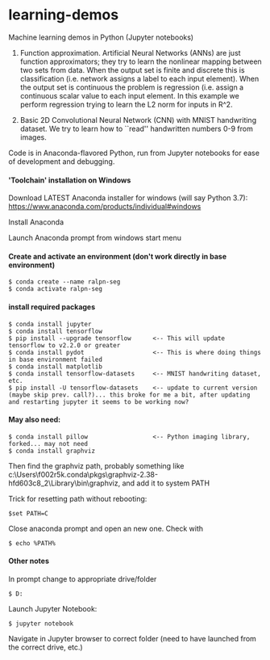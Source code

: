 # learning-demos

Machine learning demos in Python (Jupyter notebooks)

1. Function approximation. Artificial Neural Networks (ANNs) are just function approximators; they try to learn the nonlinear mapping between two sets from data. When the output set is finite and discrete this is classification (i.e. network assigns a label to each input element). When the output set is continuous the problem is regression (i.e. assign a continuous scalar value to each input element. In this example we perform regression trying to learn the L2 norm for inputs in R^2.

2. Basic 2D Convolutional Neural Network (CNN) with MNIST handwriting dataset. We try to learn how to ``read'' handwritten numbers 0-9 from images.

Code is in Anaconda-flavored Python, run from Jupyter notebooks for ease of development and debugging.

#### 'Toolchain' installation on Windows

Download LATEST Anaconda installer for windows (will say Python 3.7): https://www.anaconda.com/products/individual#windows

Install Anaconda

Launch Anaconda prompt from windows start menu

#### Create and activate an environment (don't work directly in base environment)

```
$ conda create --name ralpn-seg
$ conda activate ralpn-seg
```

#### install required packages

```
$ conda install jupyter
$ conda install tensorflow
$ pip install --upgrade tensorflow      <-- This will update tensorflow to v2.2.0 or greater
$ conda install pydot                   <-- This is where doing things in base environment failed
$ conda install matplotlib
$ conda install tensorflow-datasets     <-- MNIST handwriting dataset, etc. 
$ pip install -U tensorflow-datasets    <-- update to current version (maybe skip prev. call?)... this broke for me a bit, after updating and restarting jupyter it seems to be working now?
```

#### May also need:

```
$ conda install pillow                  <-- Python imaging library, forked... may not need
$ conda install graphviz
```

Then find the graphviz path, probably something like c:\Users\f002r5k\.conda\pkgs\graphviz-2.38-hfd603c8_2\Library\bin\graphviz, and add it to system PATH

Trick for resetting path without rebooting:

`$set PATH=C`

Close anaconda prompt and open an new one. Check with 

`$ echo %PATH%`

#### Other notes

In prompt change to appropriate drive/folder

`$ D:`

Launch Jupyter Notebook:

`$ jupyter notebook`

Navigate in Jupyter browser to correct folder (need to have launched from the correct drive, etc.) 